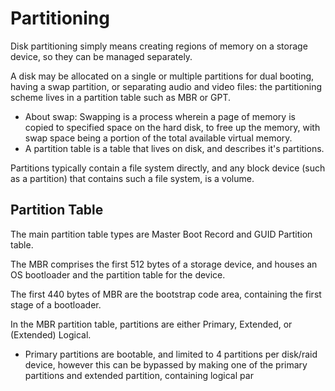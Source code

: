 # Partitioning

Disk partitioning simply means creating regions of memory on a storage device, so they can be managed separately.

A disk may be allocated on a single or multiple partitions for dual booting, having a swap partition, or separating audio and video files: the partitioning scheme lives in a partition table such as MBR or GPT.

- About swap: Swapping is a process wherein a page of memory is copied to specified space on the hard disk, to free up the memory, with swap space being a portion of the total available virtual memory.
- A partition table is a table that lives on disk, and describes it's partitions.

Partitions typically contain a file system directly, and any block device (such as a partition) that contains such a file system, is a volume.

## Partition Table

The main partition table types are Master Boot Record and GUID Partition table.

The MBR comprises the first 512 bytes of a storage device, and houses an OS bootloader and the partition table for the device.

The first 440 bytes of MBR are the bootstrap code area, containing the first stage of a bootloader.

In the MBR partition table, partitions are either Primary, Extended, or (Extended) Logical.

- Primary partitions are bootable, and limited to 4 partitions per disk/raid device, however this can be bypassed by making one of the primary partitions and extended partition, containing logical par